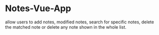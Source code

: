 # Notes-Vue-App
allow users to add notes, modified notes, search for specific notes, delete the matched note or delete any note shown in the whole list.
